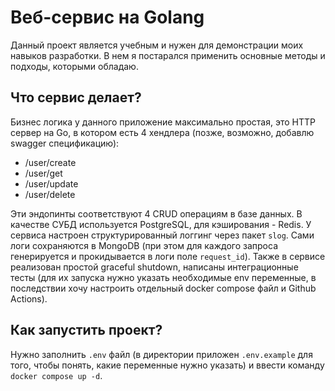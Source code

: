 # Веб-сервис на Golang

Данный проект является учебным и нужен для демонстрации моих навыков
разработки. В нем я постарался применить основные методы и подходы, которыми обладаю.

## Что сервис делает?

Бизнес логика у данного приложение максимально простая, это HTTP сервер на Go, 
в котором есть 4 хендлера (позже, возможно, добавлю swagger спецификацию):

- /user/create
- /user/get
- /user/update
- /user/delete

Эти эндопинты соответствуют 4 CRUD операциям в базе данных. В качестве СУБД используется
PostgreSQL, для кэширования - Redis. У сервиса настроен структурированный логгинг
через пакет `slog`. Сами логи сохраняются в MongoDB (при этом для каждого запроса генерируется
и прокидывается в логи поле `request_id`). Также в сервисе реализован простой 
graceful shutdown, написаны интеграционные тесты (для их запуска нужно указать необходимые
env переменные, в последствии хочу настроить отдельный docker compose файл и Github Actions).  

## Как запустить проект?

Нужно заполнить `.env` файл (в директории приложен `.env.example` для того, чтобы понять,
какие переменные нужно указать) и ввести команду 
`docker compose up -d`.